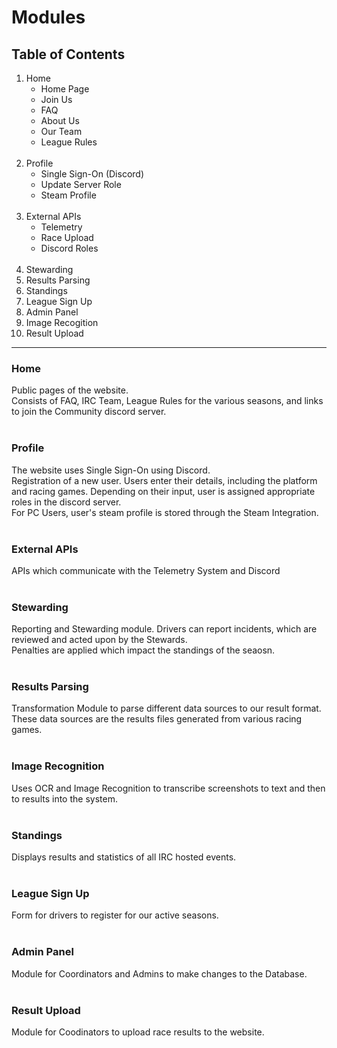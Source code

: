 # Modules
## Table of Contents
1. Home
    - Home Page
    - Join Us
    - FAQ
    - About Us
    - Our Team
    - League Rules
<br><br>
1. Profile
    - Single Sign-On (Discord)
    - Update Server Role
    - Steam Profile
<br><br>
1. External APIs
    - Telemetry
    - Race Upload
    - Discord Roles
<br><br>
1. Stewarding
1. Results Parsing
1. Standings
1. League Sign Up
1. Admin Panel
1. Image Recogition
1. Result Upload

***
### Home
Public pages of the website. <br>
Consists of FAQ, IRC Team, League Rules for the various seasons, and links to join the Community discord server. <br><br>
### Profile
The website uses Single Sign-On using Discord. <br>
Registration of a new user. Users enter their details, including the platform and racing games. Depending on their input, user is assigned appropriate roles in the discord server. <br>
For PC Users, user's steam profile is stored through the Steam Integration. <br><br>

### External APIs
APIs which communicate with the Telemetry System and Discord <br><br>

### Stewarding
Reporting and Stewarding module. Drivers can report incidents, which are reviewed and acted upon by the Stewards. <br>
Penalties are applied which impact the standings of the seaosn. <br><br>

### Results Parsing
Transformation Module to parse different data sources to our result format. These data sources are the results files generated from various racing games. <br><br>
### Image Recognition
Uses OCR and Image Recognition to transcribe screenshots to text and then to results into the system. <br><br> 
### Standings
Displays results and statistics of all IRC hosted events. <br><br>
### League Sign Up
Form for drivers to register for our active seasons. <br><br>
### Admin Panel
Module for Coordinators and Admins to make changes to the Database. <br><br>
### Result Upload
Module for Coodinators to upload race results to the website. <br><br>